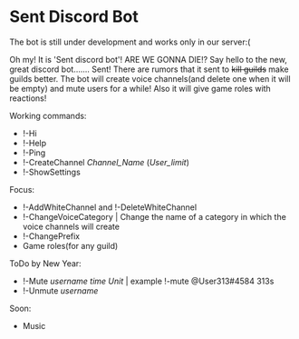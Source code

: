 # Sent Discord Bot

The bot is still under development and works only in our server:(


Oh my! It is 'Sent discord bot'! ARE WE GONNA DIE!?
Say hello to the new, great discord bot....... Sent!
There are rumors that it sent to ~~kill guilds~~ make guilds better.
The bot will create voice channels(and delete one when it will be empty) and mute users for a while!
Also it will give game roles with reactions!


Working commands:
- !-Hi
- !-Help
- !-Ping
- !-CreateChannel *Channel_Name* (*User_limit*)
- !-ShowSettings


Focus:
- !-AddWhiteChannel and !-DeleteWhiteChannel
- !-ChangeVoiceCategory | Change the name of a category in which the voice channels will create
- !-ChangePrefix
- Game roles(for any guild)


ToDo by New Year:
- !-Mute  *username*  *time* *Unit* | example !-mute @User313#4584 313s
- !-Unmute *username*


Soon:
- Music